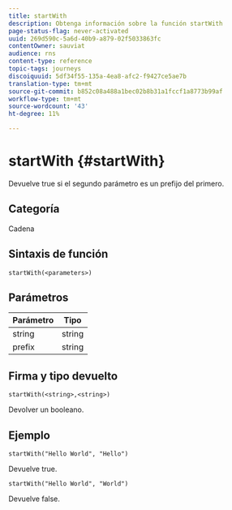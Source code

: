 ```yaml
---
title: startWith
description: Obtenga información sobre la función startWith
page-status-flag: never-activated
uuid: 269d590c-5a6d-40b9-a879-02f5033863fc
contentOwner: sauviat
audience: rns
content-type: reference
topic-tags: journeys
discoiquuid: 5df34f55-135a-4ea8-afc2-f9427ce5ae7b
translation-type: tm+mt
source-git-commit: b852c08a488a1bec02b8b31a1fccf1a8773b99af
workflow-type: tm+mt
source-wordcount: '43'
ht-degree: 11%

---
```



# startWith {#startWith}

Devuelve true si el segundo parámetro es un prefijo del primero.

## Categoría

Cadena

## Sintaxis de función

`startWith(<parameters>)`

## Parámetros

| Parámetro | Tipo |
|-------------|--------|
| string | string |
| prefix | string |

## Firma y tipo devuelto

`startWith(<string>,<string>)`

Devolver un booleano.

## Ejemplo

`startWith("Hello World", "Hello")`

Devuelve true.

`startWith("Hello World", "World")`

Devuelve false.
